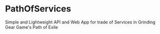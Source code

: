 # PathOfServices
Simple and Lightweight API and Web App for trade of Services in Grinding Gear Game's Path of Exile
